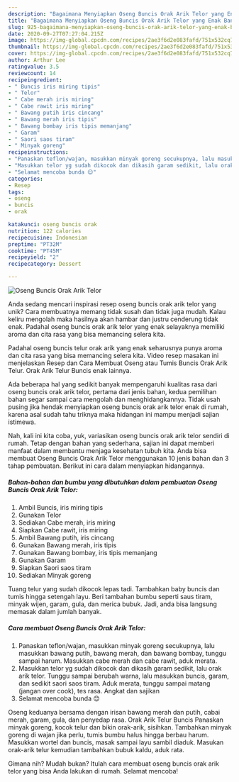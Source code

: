 ```yaml
---
description: "Bagaimana Menyiapkan Oseng Buncis Orak Arik Telor yang Enak Banget"
title: "Bagaimana Menyiapkan Oseng Buncis Orak Arik Telor yang Enak Banget"
slug: 925-bagaimana-menyiapkan-oseng-buncis-orak-arik-telor-yang-enak-banget
date: 2020-09-27T07:27:04.215Z
image: https://img-global.cpcdn.com/recipes/2ae3f6d2e083fafd/751x532cq70/oseng-buncis-orak-arik-telor-foto-resep-utama.jpg
thumbnail: https://img-global.cpcdn.com/recipes/2ae3f6d2e083fafd/751x532cq70/oseng-buncis-orak-arik-telor-foto-resep-utama.jpg
cover: https://img-global.cpcdn.com/recipes/2ae3f6d2e083fafd/751x532cq70/oseng-buncis-orak-arik-telor-foto-resep-utama.jpg
author: Arthur Lee
ratingvalue: 3.5
reviewcount: 14
recipeingredient:
- " Buncis iris miring tipis"
- " Telor"
- " Cabe merah iris miring"
- " Cabe rawit iris miring"
- " Bawang putih iris cincang"
- " Bawang merah iris tipis"
- " Bawang bombay iris tipis memanjang"
- " Garam"
- " Saori saos tiram"
- " Minyak goreng"
recipeinstructions:
- "Panaskan teflon/wajan, masukkan minyak goreng secukupnya, lalu masukkan bawang putih, bawang merah, dan bawang bombay, tunggu sampai harum. Masukkan cabe merah dan cabe rawit, aduk merata."
- "Masukkan telor yg sudah dikocok dan dikasih garam sedikit, lalu orak arik telor. Tunggu sampai berubah warna, lalu masukkan buncis, garam, dan sedikit saori saos tiram. Aduk merata, tunggu sampai matang (jangan over cook), tes rasa. Angkat dan sajikan"
- "Selamat mencoba bunda 😊"
categories:
- Resep
tags:
- oseng
- buncis
- orak

katakunci: oseng buncis orak 
nutrition: 122 calories
recipecuisine: Indonesian
preptime: "PT32M"
cooktime: "PT45M"
recipeyield: "2"
recipecategory: Dessert

---
```



![Oseng Buncis Orak Arik Telor](https://img-global.cpcdn.com/recipes/2ae3f6d2e083fafd/751x532cq70/oseng-buncis-orak-arik-telor-foto-resep-utama.jpg)

Anda sedang mencari inspirasi resep oseng buncis orak arik telor yang unik? Cara membuatnya memang tidak susah dan tidak juga mudah. Kalau keliru mengolah maka hasilnya akan hambar dan justru cenderung tidak enak. Padahal oseng buncis orak arik telor yang enak selayaknya memiliki aroma dan cita rasa yang bisa memancing selera kita.

Padahal oseng buncis telur orak arik yang enak seharusnya punya aroma dan cita rasa yang bisa memancing selera kita. Video resep masakan ini menjelaskan Resep dan Cara Membuat Oseng atau Tumis Buncis Orak Arik Telur. Orak Arik Telur Buncis enak lainnya.

Ada beberapa hal yang sedikit banyak mempengaruhi kualitas rasa dari oseng buncis orak arik telor, pertama dari jenis bahan, kedua pemilihan bahan segar sampai cara mengolah dan menghidangkannya. Tidak usah pusing jika hendak menyiapkan oseng buncis orak arik telor enak di rumah, karena asal sudah tahu triknya maka hidangan ini mampu menjadi sajian istimewa.


Nah, kali ini kita coba, yuk, variasikan oseng buncis orak arik telor sendiri di rumah. Tetap dengan bahan yang sederhana, sajian ini dapat memberi manfaat dalam membantu menjaga kesehatan tubuh kita. Anda bisa membuat Oseng Buncis Orak Arik Telor menggunakan 10 jenis bahan dan 3 tahap pembuatan. Berikut ini cara dalam menyiapkan hidangannya.

<!--inarticleads1-->

##### Bahan-bahan dan bumbu yang dibutuhkan dalam pembuatan Oseng Buncis Orak Arik Telor:

1. Ambil  Buncis, iris miring tipis
1. Gunakan  Telor
1. Sediakan  Cabe merah, iris miring
1. Siapkan  Cabe rawit, iris miring
1. Ambil  Bawang putih, iris cincang
1. Gunakan  Bawang merah, iris tipis
1. Gunakan  Bawang bombay, iris tipis memanjang
1. Gunakan  Garam
1. Siapkan  Saori saos tiram
1. Sediakan  Minyak goreng


Tuang telur yang sudah dikocok lepas tadi. Tambahkan baby buncis dan tumis hingga setengah layu. Beri tambahan bumbu seperti saus tiram, minyak wijen, garam, gula, dan merica bubuk. Jadi, anda bisa langsung memasak dalam jumlah banyak. 

<!--inarticleads2-->

##### Cara membuat Oseng Buncis Orak Arik Telor:

1. Panaskan teflon/wajan, masukkan minyak goreng secukupnya, lalu masukkan bawang putih, bawang merah, dan bawang bombay, tunggu sampai harum. Masukkan cabe merah dan cabe rawit, aduk merata.
1. Masukkan telor yg sudah dikocok dan dikasih garam sedikit, lalu orak arik telor. Tunggu sampai berubah warna, lalu masukkan buncis, garam, dan sedikit saori saos tiram. Aduk merata, tunggu sampai matang (jangan over cook), tes rasa. Angkat dan sajikan
1. Selamat mencoba bunda 😊


Oseng keduanya bersama dengan irisan bawang merah dan putih, cabai merah, garam, gula, dan penyedap rasa. Orak Arik Telur Buncis Panaskan minyak goreng, kocok telur dan bikin orak-arik, sisihkan. Tambahkan minyak goreng di wajan jika perlu, tumis bumbu halus hingga berbau harum. Masukkan wortel dan buncis, masak sampai layu sambil diaduk. Masukan orak-arik telur kemudian tambahkan bubuk kaldu, aduk rata. 

Gimana nih? Mudah bukan? Itulah cara membuat oseng buncis orak arik telor yang bisa Anda lakukan di rumah. Selamat mencoba!
